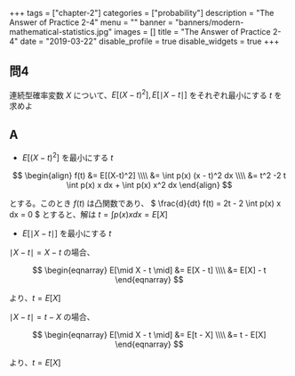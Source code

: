 +++
tags = ["chapter-2"]
categories = ["probability"]
description = "The Answer of Practice 2-4"
menu = ""
banner = "banners/modern-mathematical-statistics.jpg"
images = []
title = "The Answer of Practice 2-4"
date = "2019-03-22"
disable_profile = true
disable_widgets = true
+++

## 問4 
連続型確率変数 $X$ について、$E[(X - t)^2], E[\mid X - t \mid]$ をそれぞれ最小にする $t$ を求めよ

## A
- $E[(X-t)^2]$ を最小にする $t$

$$
\begin{align}
f(t) &= E[(X-t)^2] \\\\ 
&= \int p(x) (x - t)^2 dx \\\\ 
&= t^2 -2 t \int p(x) x dx + \int p(x) x^2 dx 
\end{align}
$$

とする。このとき $f(t)$ は凸関数であり、 $ \frac{d}{dt} f(t) = 2t - 2 \int p(x) x dx = 0 $ とすると、解は $t= \int p(x) x dx = E[X]$ 

- $E[\mid X - t \mid]$ を最小にする $t$ 

$\mid X - t \mid = X - t$ の場合、

$$ \begin{eqnarray}
E[\mid X - t \mid] &= E[X - t] \\\\ 
&= E[X] - t 
\end{eqnarray}
$$

より、$t = E[X]$

$\mid X - t \mid = t - X$ の場合、

$$ \begin{eqnarray}
E[\mid X - t \mid] &= E[t - X] \\\\ 
&= t - E[X] 
\end{eqnarray}
$$

より、$t = E[X]$